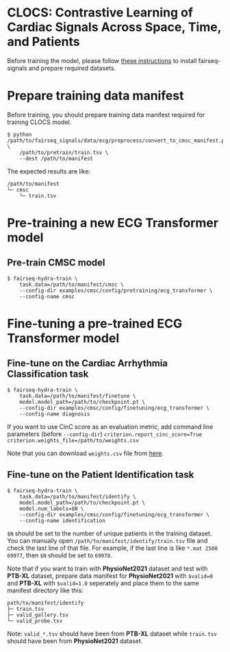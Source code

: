 # CLOCS: Contrastive Learning of Cardiac Signals Across Space, Time, and Patients

Before training the model, please follow [these instructions](https://github.com/Jwoo5/fairseq-signals/blob/master/README.md) to install fairseq-signals and prepare required datasets.

# Prepare training data manifest
Before training, you should prepare training data manifest required for training CLOCS model.
```shell script
$ python /path/to/fairseq_signals/data/ecg/preprocess/convert_to_cmsc_manifest.py \
    /path/to/pretrain/train.tsv \
    --dest /path/to/manifest
```
The expected results are like:
```
/path/to/manifest
└─ cmsc
    └─ train.tsv
```

# Pre-training a new ECG Transformer model
## Pre-train CMSC model
```shell script
$ fairseq-hydra-train \
    task.data=/path/to/manifest/cmsc \
    --config-dir examples/cmsc/config/pretraining/ecg_transformer \
    --config-name cmsc
```

# Fine-tuning a pre-trained ECG Transformer model

## Fine-tune on the Cardiac Arrhythmia Classification task
```shell script
$ fairseq-hydra-train \
    task.data=/path/to/manifest/finetune \
    model.model_path=/path/to/checkpoint.pt \
    --config-dir examples/cmsc/config/finetuning/ecg_transformer \
    --config-name diagnosis
```
If you want to use CinC score as an evaluation metric, add command line parameters (before `--config-dir`)
`criterion.report_cinc_score=True criterion.weights_file=/path/to/weights.csv`

Note that you can download `weights.csv` file from [here](https://github.com/physionetchallenges/evaluation-2021/blob/main/weights.csv).

## Fine-tune on the Patient Identification task
```shell script
$ fairseq-hydra-train \
    task.data=/path/to/manifest/identify \
    model.model_path=/path/to/checkpoint.pt \
    model.num_labels=$N \
    --config-dir examples/cmsc/config/finetuning/ecg_transformer \
    --config-name identification
```
`$N` should be set to the number of unique patients in the training dataset. You can manually open `/path/to/manifest/identify/train.tsv` file and check the last line of that file. For example, if the last line is like `*.mat 2500 69977`, then `$N` should be set to `69978`.

Note that if you want to train with **PhysioNet2021** dataset and test with **PTB-XL** dataset, prepare data manifest for **PhysioNet2021** with `$valid=0` and **PTB-XL** with `$valid=1.0` seperately and place them to the same manifest directory like this:
```
path/to/manifest/identify
├─ train.tsv
├─ valid_gallery.tsv
└─ valid_probe.tsv
```
Note: `valid_*.tsv` should have been from **PTB-XL** dataset while `train.tsv` should have been from **PhysioNet2021** dataset.